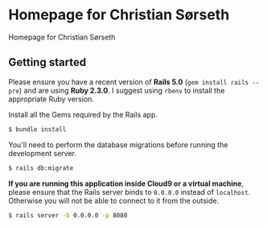 # Homepage for Christian Sørseth

Homepage for Christian Sørseth

## Getting started

Please ensure you have a recent version of **Rails 5.0** (`gem install rails
--pre`) and are using **Ruby 2.3.0**. I suggest using `rbenv` to install the
appropriate Ruby version.

Install all the Gems required by the Rails app.

```bash
$ bundle install
```

You'll need to perform the database migrations before running the development server.

```bash
$ rails db:migrate
```

**If you are running this application inside Cloud9 or a virtual machine**,
please ensure that the Rails server binds to `0.0.0.0` instead of `localhost`.
Otherwise you will not be able to connect to it from the outside.

```bash
$ rails server -b 0.0.0.0 -p 8080
```